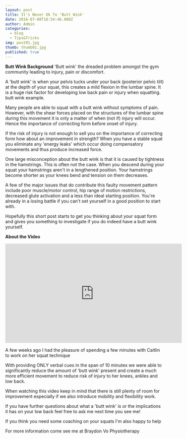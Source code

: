 ```yaml
---
layout: post
title: It's Never Ok To 'Butt Wink'
date: 2016-07-08T16:54:46.000Z
author: Admin
categories:
  - blog
  - Tips&Tricks
img: post01.jpg
thumb: thumb01.jpg
published: true
---
```

**Butt Wink Background**
'Butt wink' the dreaded problem amongst the gym community leading to injury, pain or discomfort.

A 'butt wink' is when your pelvis tucks under your back (posterior pelvic tilt) at the depth of your squat, this creates a mild flexion in the lumbar spine.  It is a huge risk factor for developing low back pain or injury when squatting.
butt wink example. <!--more-->  

Many people are able to squat with a butt wink without symptoms of pain.  However, with the shear forces placed on the structures of the lumbar spine during this movement it is only a matter of when (not if) injury will occur.  Hence the importance of correcting form before onset of injury.  

If the risk of injury is not enough to sell you on the importance of correcting form how about an improvement in strength?  When you have a stable squat you eliminate any 'energy leaks' which occur doing compensatory movements and thus produce increased force.

One large misconception about the butt wink is that it is caused by tightness in the hamstrings.  This is often not the case.  When you descend during your squat your hamstrings aren't in a lengthened position.  Your hamstrings become shorter as your knees bend and tension on them decreases.

A few of the major issues that do contribute this faulty movement pattern include poor muscle/motor control, hip range of motion restrictions, decreased glute activation and a less than ideal starting position.  You're already in a losing battle if you can't set yourself in a good position to start with.  

Hopefully this short post starts to get you thinking about your squat form and gives you something to investigate if you do indeed have a butt wink yourself.  

**About the Video**
<iframe width="560" height="315" src="https://www.youtube.com/embed/y4WN4Qzf0ek" frameborder="0" allowfullscreen></iframe>

A few weeks ago I had the pleasure of spending a few minutes with Caitlin to work on her squat technique

With providing ONLY verbal cues in the span of 10 minutes we were able to significantly reduce the amount of 'butt wink' present and create a much more efficient movement to reduce risk of injury to her knees, ankles and low back.

When watching this video keep in mind that there is still plenty of room for improvement especially if we also introduce mobility and flexibility work.

If you have further questions about what a 'butt wink' is or the implications it has on your low back feel free to ask me next time you see me!

If you think you need some coaching on your squats I'm also happy to help

For more information come see me at Braydon Vo Physiotherapy
